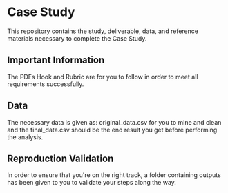 # Case Study
This repository contains the study, deliverable, data, and reference materials necessary to complete the Case Study.

## Important Information
The PDFs Hook and Rubric are for you to follow in order to meet all requirements successfully.

## Data
The necessary data is given as: original_data.csv for you to mine and clean and the final_data.csv should be the end result you get before performing the analysis.

## Reproduction Validation
In order to ensure that you're on the right track, a folder containing outputs has been given to you to validate your steps along the way.
